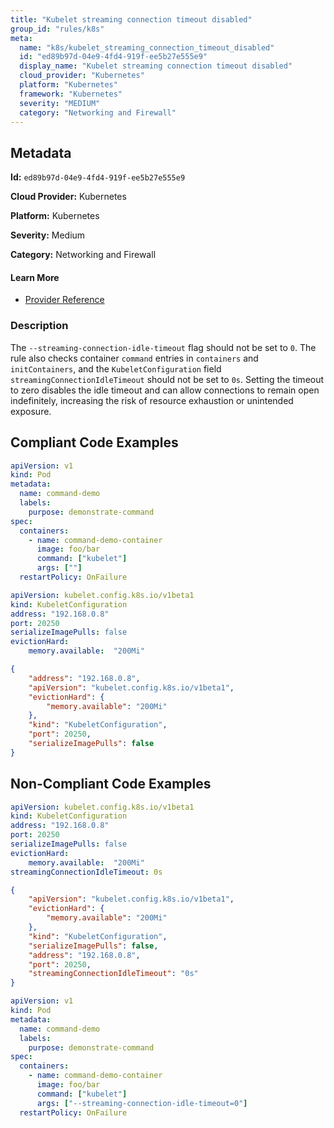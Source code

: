 ```yaml
---
title: "Kubelet streaming connection timeout disabled"
group_id: "rules/k8s"
meta:
  name: "k8s/kubelet_streaming_connection_timeout_disabled"
  id: "ed89b97d-04e9-4fd4-919f-ee5b27e555e9"
  display_name: "Kubelet streaming connection timeout disabled"
  cloud_provider: "Kubernetes"
  platform: "Kubernetes"
  framework: "Kubernetes"
  severity: "MEDIUM"
  category: "Networking and Firewall"
---
```

## Metadata

**Id:** `ed89b97d-04e9-4fd4-919f-ee5b27e555e9`

**Cloud Provider:** Kubernetes

**Platform:** Kubernetes

**Severity:** Medium

**Category:** Networking and Firewall

#### Learn More

 - [Provider Reference](https://kubernetes.io/docs/tasks/inject-data-application/define-command-argument-container/)

### Description

 The `--streaming-connection-idle-timeout` flag should not be set to `0`. The rule also checks container `command` entries in `containers` and `initContainers`, and the `KubeletConfiguration` field `streamingConnectionIdleTimeout` should not be set to `0s`. Setting the timeout to zero disables the idle timeout and can allow connections to remain open indefinitely, increasing the risk of resource exhaustion or unintended exposure.


## Compliant Code Examples
```yaml
apiVersion: v1
kind: Pod
metadata:
  name: command-demo
  labels:
    purpose: demonstrate-command
spec:
  containers:
    - name: command-demo-container
      image: foo/bar
      command: ["kubelet"]
      args: [""]
  restartPolicy: OnFailure

```

```yaml
apiVersion: kubelet.config.k8s.io/v1beta1
kind: KubeletConfiguration
address: "192.168.0.8"
port: 20250
serializeImagePulls: false
evictionHard:
    memory.available:  "200Mi"

```

```json
{
    "address": "192.168.0.8",
    "apiVersion": "kubelet.config.k8s.io/v1beta1",
    "evictionHard": {
        "memory.available": "200Mi"
    },
    "kind": "KubeletConfiguration",
    "port": 20250,
    "serializeImagePulls": false
}

```
## Non-Compliant Code Examples
```yaml
apiVersion: kubelet.config.k8s.io/v1beta1
kind: KubeletConfiguration
address: "192.168.0.8"
port: 20250
serializeImagePulls: false
evictionHard:
    memory.available:  "200Mi"
streamingConnectionIdleTimeout: 0s

```

```json
{
    "apiVersion": "kubelet.config.k8s.io/v1beta1",
    "evictionHard": {
        "memory.available": "200Mi"
    },
    "kind": "KubeletConfiguration",
    "serializeImagePulls": false,
    "address": "192.168.0.8",
    "port": 20250,
    "streamingConnectionIdleTimeout": "0s"
}

```

```yaml
apiVersion: v1
kind: Pod
metadata:
  name: command-demo
  labels:
    purpose: demonstrate-command
spec:
  containers:
    - name: command-demo-container
      image: foo/bar
      command: ["kubelet"]
      args: ["--streaming-connection-idle-timeout=0"]
  restartPolicy: OnFailure

```